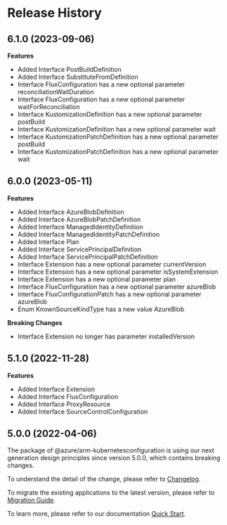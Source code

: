# Release History
    
## 6.1.0 (2023-09-06)
    
**Features**

  - Added Interface PostBuildDefinition
  - Added Interface SubstituteFromDefinition
  - Interface FluxConfiguration has a new optional parameter reconciliationWaitDuration
  - Interface FluxConfiguration has a new optional parameter waitForReconciliation
  - Interface KustomizationDefinition has a new optional parameter postBuild
  - Interface KustomizationDefinition has a new optional parameter wait
  - Interface KustomizationPatchDefinition has a new optional parameter postBuild
  - Interface KustomizationPatchDefinition has a new optional parameter wait
    
    
## 6.0.0 (2023-05-11)
    
**Features**

  - Added Interface AzureBlobDefinition
  - Added Interface AzureBlobPatchDefinition
  - Added Interface ManagedIdentityDefinition
  - Added Interface ManagedIdentityPatchDefinition
  - Added Interface Plan
  - Added Interface ServicePrincipalDefinition
  - Added Interface ServicePrincipalPatchDefinition
  - Interface Extension has a new optional parameter currentVersion
  - Interface Extension has a new optional parameter isSystemExtension
  - Interface Extension has a new optional parameter plan
  - Interface FluxConfiguration has a new optional parameter azureBlob
  - Interface FluxConfigurationPatch has a new optional parameter azureBlob
  - Enum KnownSourceKindType has a new value AzureBlob

**Breaking Changes**

  - Interface Extension no longer has parameter installedVersion
    
    
## 5.1.0 (2022-11-28)
    
**Features**

  - Added Interface Extension
  - Added Interface FluxConfiguration
  - Added Interface ProxyResource
  - Added Interface SourceControlConfiguration
    
    
## 5.0.0 (2022-04-06)

The package of @azure/arm-kubernetesconfiguration is using our next generation design principles since version 5.0.0, which contains breaking changes.

To understand the detail of the change, please refer to [Changelog](https://aka.ms/js-track2-changelog).

To migrate the existing applications to the latest version, please refer to [Migration Guide](https://aka.ms/js-track2-migration-guide).

To learn more, please refer to our documentation [Quick Start](https://aka.ms/js-track2-quickstart).
